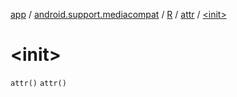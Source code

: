 [app](../../../index.md) / [android.support.mediacompat](../../index.md) / [R](../index.md) / [attr](index.md) / [&lt;init&gt;](.)

# &lt;init&gt;

`attr()`
`attr()`